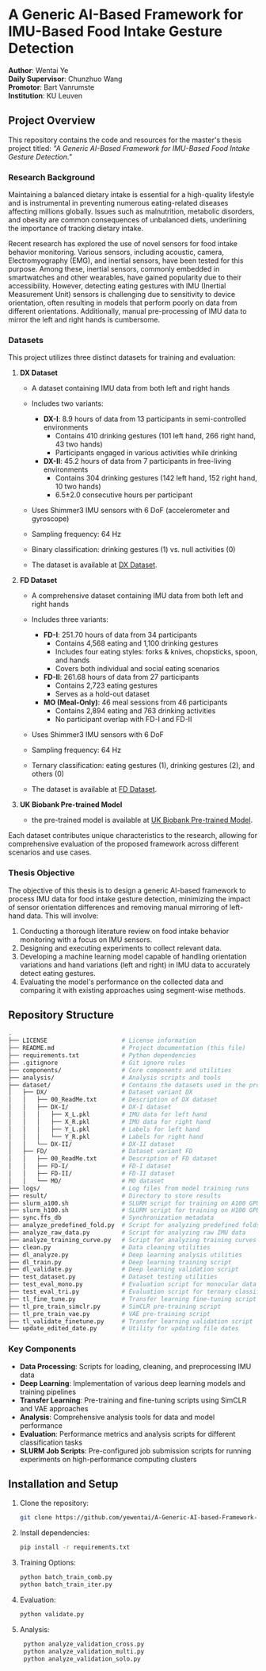 # A Generic AI-Based Framework for IMU-Based Food Intake Gesture Detection

**Author**: Wentai Ye  
**Daily Supervisor**: Chunzhuo Wang  
**Promotor**: Bart Vanrumste  
**Institution**: KU Leuven  

## Project Overview

This repository contains the code and resources for the master's thesis project titled: _"A Generic AI-Based Framework for IMU-Based Food Intake Gesture Detection."_

### Research Background

Maintaining a balanced dietary intake is essential for a high-quality lifestyle and is instrumental in preventing numerous eating-related diseases affecting millions globally. Issues such as malnutrition, metabolic disorders, and obesity are common consequences of unbalanced diets, underlining the importance of tracking dietary intake.

Recent research has explored the use of novel sensors for food intake behavior monitoring. Various sensors, including acoustic, camera, Electromyography (EMG), and inertial sensors, have been tested for this purpose. Among these, inertial sensors, commonly embedded in smartwatches and other wearables, have gained popularity due to their accessibility. However, detecting eating gestures with IMU (Inertial Measurement Unit) sensors is challenging due to sensitivity to device orientation, often resulting in models that perform poorly on data from different orientations. Additionally, manual pre-processing of IMU data to mirror the left and right hands is cumbersome.

### Datasets

This project utilizes three distinct datasets for training and evaluation:

1. **DX Dataset**
   - A dataset containing IMU data from both left and right hands
   - Includes two variants:
     - **DX-I**: 8.9 hours of data from 13 participants in semi-controlled environments
       - Contains 410 drinking gestures (101 left hand, 266 right hand, 43 two hands)
       - Participants engaged in various activities while drinking
     - **DX-II**: 45.2 hours of data from 7 participants in free-living environments
       - Contains 304 drinking gestures (142 left hand, 152 right hand, 10 two hands)
       - 6.5±2.0 consecutive hours per participant
   - Uses Shimmer3 IMU sensors with 6 DoF (accelerometer and gyroscope)
   - Sampling frequency: 64 Hz
   - Binary classification: drinking gestures (1) vs. null activities (0)

   - The dataset is available at [DX Dataset](https://rdr.kuleuven.be/dataset.xhtml?persistentId=doi:10.48804/W0H2A4).

2. **FD Dataset**
   - A comprehensive dataset containing IMU data from both left and right hands
   - Includes three variants:
     - **FD-I**: 251.70 hours of data from 34 participants
       - Contains 4,568 eating and 1,100 drinking gestures
       - Includes four eating styles: forks & knives, chopsticks, spoon, and hands
       - Covers both individual and social eating scenarios
     - **FD-II**: 261.68 hours of data from 27 participants
       - Contains 2,723 eating gestures
       - Serves as a hold-out dataset
     - **MO (Meal-Only)**: 46 meal sessions from 46 participants
       - Contains 2,894 eating and 763 drinking activities
       - No participant overlap with FD-I and FD-II
   - Uses Shimmer3 IMU sensors with 6 DoF
   - Sampling frequency: 64 Hz
   - Ternary classification: eating gestures (1), drinking gestures (2), and others (0)

   - The dataset is available at [FD Dataset](https://rdr.kuleuven.be/dataset.xhtml?persistentId=doi:10.48804/CN8VBB).

3. **UK Biobank Pre-trained Model**

   - the pre-trained model is available at [UK Biobank Pre-trained Model](https://github.com/OxWearables/ssl-wearables/tree/main/model_check_point).

Each dataset contributes unique characteristics to the research, allowing for comprehensive evaluation of the proposed framework across different scenarios and use cases.

### Thesis Objective

The objective of this thesis is to design a generic AI-based framework to process IMU data for food intake gesture detection, minimizing the impact of sensor orientation differences and removing manual mirroring of left-hand data. This will involve:

1. Conducting a thorough literature review on food intake behavior monitoring with a focus on IMU sensors.
2. Designing and executing experiments to collect relevant data.
3. Developing a machine learning model capable of handling orientation variations and hand variations (left and right) in IMU data to accurately detect eating gestures.
4. Evaluating the model's performance on the collected data and comparing it with existing approaches using segment-wise methods.

## Repository Structure

```sh
.
├── LICENSE                     # License information
├── README.md                   # Project documentation (this file)
├── requirements.txt            # Python dependencies
├── .gitignore                  # Git ignore rules
├── components/                 # Core components and utilities
├── analysis/                   # Analysis scripts and tools
├── dataset/                    # Contains the datasets used in the project
│   ├── DX/                     # Dataset variant DX
│   │   ├── 00_ReadMe.txt       # Description of DX dataset
│   │   ├── DX-I/               # DX-I dataset
│   │   │   ├── X_L.pkl         # IMU data for left hand
│   │   │   ├── X_R.pkl         # IMU data for right hand
│   │   │   ├── Y_L.pkl         # Labels for left hand
│   │   │   └── Y_R.pkl         # Labels for right hand
│   │   └── DX-II/              # DX-II dataset
│   ├── FD/                     # Dataset variant FD
│   │   ├── 00_ReadMe.txt       # Description of FD dataset
│   │   ├── FD-I/               # FD-I dataset
│   │   ├── FD-II/              # FD-II dataset
│   │   └── MO/                 # MO dataset
├── logs/                       # Log files from model training runs
├── result/                     # Directory to store results
├── slurm_a100.sh               # SLURM script for training on A100 GPU
├── slurm_h100.sh               # SLURM script for training on H100 GPU
├── sync.ffs_db                 # Synchronization metadata
├── analyze_predefined_fold.py  # Script for analyzing predefined folds
├── analyze_raw_data.py         # Script for analyzing raw IMU data
├── analyze_training_curve.py   # Script for analyzing training curves
├── clean.py                    # Data cleaning utilities
├── dl_analyze.py               # Deep learning analysis utilities
├── dl_train.py                 # Deep learning training script
├── dl_validate.py              # Deep learning validation script
├── test_dataset.py             # Dataset testing utilities
├── test_eval_mono.py           # Evaluation script for monocular data
├── test_eval_tri.py            # Evaluation script for ternary classification
├── tl_fine_tune.py             # Transfer learning fine-tuning script
├── tl_pre_train_simclr.py      # SimCLR pre-training script
├── tl_pre_train_vae.py         # VAE pre-training script
├── tl_validate_finetune.py     # Transfer learning validation script
└── update_edited_date.py       # Utility for updating file dates
```

### Key Components

- **Data Processing**: Scripts for loading, cleaning, and preprocessing IMU data
- **Deep Learning**: Implementation of various deep learning models and training pipelines
- **Transfer Learning**: Pre-training and fine-tuning scripts using SimCLR and VAE approaches
- **Analysis**: Comprehensive analysis tools for data and model performance
- **Evaluation**: Performance metrics and analysis scripts for different classification tasks
- **SLURM Job Scripts**: Pre-configured job submission scripts for running experiments on high-performance computing clusters

## Installation and Setup

1. Clone the repository:

   ```sh
   git clone https://github.com/yewentai/A-Generic-AI-based-Framework-For-IMU-based-Food-Intake-Gesture-Detection
   ```

2. Install dependencies:

   ```sh
   pip install -r requirements.txt
   ```

3. Training Options:

   ```sh
   python batch_train_comb.py
   python batch_train_iter.py
   ```

4. Evaluation:

   ```sh
   python validate.py
   ```

5. Analysis:

   ```sh
    python analyze_validation_cross.py
    python analyze_validation_multi.py
    python analyze_validation_solo.py
    ```
